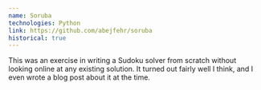```yaml
---
name: Soruba
technologies: Python
link: https://github.com/abejfehr/soruba
historical: true
---
```


This was an exercise in writing a Sudoku solver from scratch without looking online at any existing solution. It turned out fairly well I think, and I even wrote a blog post about it at the time.
